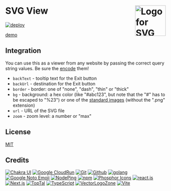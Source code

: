 # SVG View [<img alt="Logo for SVG View" src="https://view.svg.zone/favicon.svg" height="96" align="right"/>](https://view.svg.zone/view.html?url=https%3A%2F%2Fview.svg.zone%2Fimages%2Fbanner.svg&zoom=max)

[![deploy](https://github.com/VectorLogoZone/svgview/actions/workflows/gcr-deploy.yaml/badge.svg)](https://github.com/VectorLogoZone/svgview/actions/workflows/gcr-deploy.yaml)

[demo](https://view.svg.zone/view.html?url=https%3A%2F%2Fgithub.com%2FVectorLogoZone%2Fsvgview%2Factions%2Fworkflows%2Fgcr-deploy.yaml%2Fbadge.svg&zoom=max&backUrl=https%3A%2F%2Fgithub.com%2FVectorLogoZone%2Fsvgview&backText=Return+to+Github)

## Integration

You can use this as a viewer from any website by passing the correct query string values.  Be sure the [encode](https://developer.mozilla.org/en-US/docs/Web/JavaScript/Reference/Global_Objects/encodeURIComponent) them!

* `backText` - tooltip text for the Exit button
* `backUrl` - destination for the Exit button
* `border` - border: one of "none", "dash", "thin" or "thick"
* `bg` - background: a hex color (like "#abc123", but note that the "#" has to be escaped to "%23") or one of the [standard images](public/images/backgrounds/) (without the ".png" extension)
* `url` - URL of the SVG file
* `zoom` - zoom level: a number or "max"

## License

[MIT](LICENSE.txt)

## Credits

[![Chakra UI](https://www.vectorlogo.zone/logos/chakra-ui/chakra-ui-ar21.svg)](https://v2.chakra-ui.com/ "UI Framework")
[![Google CloudRun](https://www.vectorlogo.zone/logos/google_cloud_run/google_cloud_run-ar21.svg)](https://cloud.google.com/run/ "Hosting")
[![Git](https://www.vectorlogo.zone/logos/git-scm/git-scm-ar21.svg)](https://git-scm.com/ "Version control")
[![Github](https://www.vectorlogo.zone/logos/github/github-ar21.svg)](https://github.com/ "Code hosting")
[![golang](https://www.vectorlogo.zone/logos/golang/golang-ar21.svg)](https://golang.org/ "Programming language")
[![Google Noto Emoji](https://www.vectorlogo.zone/logos/google/google-ar21.svg)](https://github.com/googlefonts/noto-emoji/blob/master/svg/emoji_u1f441.svg "Logo/Favicon")
[![NodePing](https://www.vectorlogo.zone/logos/nodeping/nodeping-ar21.svg)](https://nodeping.com?rid=201109281250J5K3P "Uptime monitoring")
[![npm](https://www.vectorlogo.zone/logos/npmjs/npmjs-ar21.svg)](https://www.npmjs.com/ "JS Package Management")
[![Phosphor Icons](https://www.vectorlogo.zone/logos/phosphoricons/phosphoricons-ar21.svg)](https://phosphoricons.com/ "Toolbar icons")
[![react.js](https://www.vectorlogo.zone/logos/reactjs/reactjs-ar21.svg)](https://reactjs.org/ "UI Framework")
[![Next.js](https://www.vectorlogo.zone/logos/nextjs/nextjs-ar21.svg)](https://nextjs.org/ "React Framework")
[![TopTal](https://www.vectorlogo.zone/logos/toptal/toptal-ar21.svg)](https://www.toptal.com/designers/subtlepatterns/ "Background pattern")
[![TypeScript](https://www.vectorlogo.zone/logos/typescriptlang/typescriptlang-ar21.svg)](https://www.typescriptlang.org/ "Programming Language")
[![VectorLogoZone](https://www.vectorlogo.zone/logos/vectorlogozone/vectorlogozone-ar21.svg)](https://www.vectorlogo.zone/ "Logos")
[![Vite](https://www.vectorlogo.zone/logos/vitejsdev/vitejsdev-ar21.svg)](https://vitejs.dev/ "Bundler")

